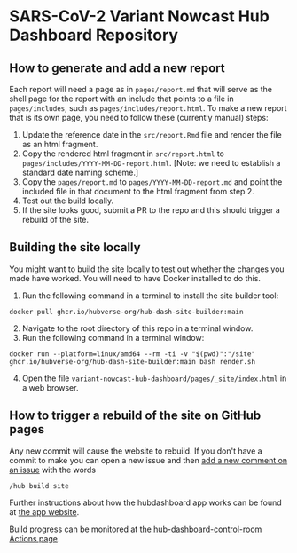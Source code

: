 # SARS-CoV-2 Variant Nowcast Hub Dashboard Repository

## How to generate and add a new report

Each report will need a page as in `pages/report.md` that will serve as the shell
page for the report with an include that points to a file in `pages/includes`, 
such as `pages/includes/report.html`. To make a new report that is its own page,
you need to follow these (currently manual) steps:

1. Update the reference date in the `src/report.Rmd` file and render the file as an html fragment.
2. Copy the rendered html fragment in `src/report.html` to `pages/includes/YYYY-MM-DD-report.html`. 
[Note: we need to establish a standard date naming scheme.]
3. Copy the `pages/report.md` to `pages/YYYY-MM-DD-report.md` and point the included
file in that document to the html fragment from step 2.
4. Test out the build locally. 
5. If the site looks good, submit a PR to the repo and this should trigger a rebuild of the site. 

## Building the site locally

You might want to build the site locally to test out whether the changes you made 
have worked. You will need to have Docker installed to do this.

1. Run the following command in a terminal to install the site builder tool:
```
docker pull ghcr.io/hubverse-org/hub-dash-site-builder:main
```
2. Navigate to the root directory of this repo in a terminal window.
3. Run the following command in a terminal window:
```
docker run --platform=linux/amd64 --rm -ti -v "$(pwd)":"/site" ghcr.io/hubverse-org/hub-dash-site-builder:main bash render.sh
```
4. Open the file `variant-nowcast-hub-dashboard/pages/_site/index.html` in a web browser.

## How to trigger a rebuild of the site on GitHub pages

Any new commit will cause the website to rebuild. If you don't have a commit to make
you can open a new issue and then 
[add a new comment on an issue](https://github.com/reichlab/flusight-dashboard/issues/6#issuecomment-2504916376) 
with the words 
```
/hub build site
```

Further instructions about how the hubdashboard app works can be found at 
[the app website](https://github.com/apps/hubdashboard).

Build progress can be monitored at [the hub-dashboard-control-room Actions page](https://github.com/hubverse-org/hub-dashboard-control-room/actions).
